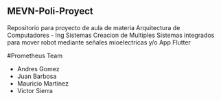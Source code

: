 ## MEVN-Poli-Proyect
Repositorio para proyecto de aula de materia Arquitectura de Computadores - Ing Sistemas
Creacion de Multiples Sistemas integrados para mover robot mediante señales mioelectricas y/o App Flutter


#Prometheus Team
- Andres Gomez
- Juan Barbosa
- Mauricio Martinez
- Victor Sierra

